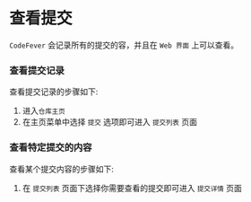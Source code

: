 # 查看提交

`CodeFever` 会记录所有的提交的容，并且在 `Web 界面` 上可以查看。

### 查看提交记录

查看提交记录的步骤如下:

1. 进入`仓库主页`
1. 在主页菜单中选择 `提交` 选项即可进入 `提交列表` 页面

### 查看特定提交的内容

查看某个提交内容的步骤如下:

1. 在 `提交列表` 页面下选择你需要查看的提交即可进入 `提交详情` 页面

